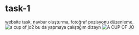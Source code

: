 # task-1
website task,
navbar oluşturma,
fotoğraf pozisyonu düzenleme,
![a cup of jo2](https://user-images.githubusercontent.com/97285821/158381391-c9fada1f-4681-40d5-8a34-478630211a33.png)
bu da yapmaya çalıştığım dizayn
![A CUP OF JO](https://user-images.githubusercontent.com/97285821/158387197-36507fdf-e803-494a-b9b2-ac005b7ea0c3.jpeg)
